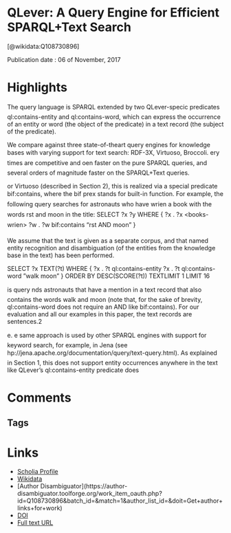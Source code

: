 
QLever: A Query Engine for Efficient SPARQL+Text Search
=======================================================
  
  [@wikidata:Q108730896]  
  
Publication date : 06 of November, 2017  

# Highlights
The query language is SPARQL extended by two QLever-specic predicates ql:contains-entity and ql:contains-word,
which can express the occurrence of an entity or word (the object of
the predicate) in a text record (the subject of the predicate).

We compare against three state-of-theart query engines for knowledge bases with varying support for text
search: RDF-3X, Virtuoso, Broccoli. ery times are competitive
and oen faster on the pure SPARQL queries, and several orders of
magnitude faster on the SPARQL+Text queries.

or Virtuoso (described in Section 2), this is realized via a special predicate
bif:contains, where the bif prex stands for built-in function. For
example, the following query searches for astronauts who have
wrien a book with the words rst and moon in the title:
SELECT ?x ?y WHERE {
?x <is-a> <Astronaut> .
?x <books-wrien> ?w .
?w bif:contains “rst AND moon”
}

We assume that the text is given as a separate corpus, and
that named entity recognition and disambiguation (of the entities
from the knowledge base in the text) has been performed.

SELECT ?x TEXT(?t) WHERE {
?x <is-a> <Astronaut> .
?t ql:contains-entity ?x .
?t ql:contains-word ”walk moon”
} ORDER BY DESC(SCORE(?t)) TEXTLIMIT 1 LIMIT 16

is query nds astronauts that have a mention in a text record that
also contains the words walk and moon (note that, for the sake of
brevity, ql:contains-word does not require an AND like bif:contains).
For our evaluation and all our examples in this paper, the text
records are sentences.2


e. e same approach is used by other SPARQL engines with support for keyword search, for example, in Jena (see
hp://jena.apache.org/documentation/query/text-query.html). As
explained in Section 1, this does not support entity occurrences
anywhere in the text like QLever’s ql:contains-entity predicate does


# Comments

## Tags

# Links
  
 * [Scholia Profile](https://scholia.toolforge.org/work/Q108730896)  
 * [Wikidata](https://www.wikidata.org/wiki/Q108730896)  
 * [Author Disambiguator](https://author-
disambiguator.toolforge.org/work_item_oauth.php?id=Q108730896&batch_id=&match=1&author_list_id=&doit=Get+author+links+for+work)  
 * [DOI](https://doi.org/10.1145/3132847.3132921)  
 * [Full text URL](https://ad-publications.cs.uni-freiburg.de/CIKM_qlever_BB_2017.pdf)  
